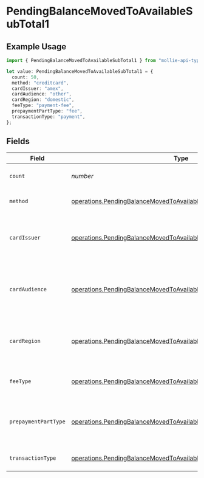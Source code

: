 # PendingBalanceMovedToAvailableSubTotal1

## Example Usage

```typescript
import { PendingBalanceMovedToAvailableSubTotal1 } from "mollie-api-typescript/models/operations";

let value: PendingBalanceMovedToAvailableSubTotal1 = {
  count: 50,
  method: "creditcard",
  cardIssuer: "amex",
  cardAudience: "other",
  cardRegion: "domestic",
  feeType: "payment-fee",
  prepaymentPartType: "fee",
  transactionType: "payment",
};
```

## Fields

| Field                                                                                                                                                        | Type                                                                                                                                                         | Required                                                                                                                                                     | Description                                                                                                                                                  | Example                                                                                                                                                      |
| ------------------------------------------------------------------------------------------------------------------------------------------------------------ | ------------------------------------------------------------------------------------------------------------------------------------------------------------ | ------------------------------------------------------------------------------------------------------------------------------------------------------------ | ------------------------------------------------------------------------------------------------------------------------------------------------------------ | ------------------------------------------------------------------------------------------------------------------------------------------------------------ |
| `count`                                                                                                                                                      | *number*                                                                                                                                                     | :heavy_minus_sign:                                                                                                                                           | Number of transactions of this type                                                                                                                          | 50                                                                                                                                                           |
| `method`                                                                                                                                                     | [operations.PendingBalanceMovedToAvailableSubTotalMethod1](../../models/operations/pendingbalancemovedtoavailablesubtotalmethod1.md)                         | :heavy_minus_sign:                                                                                                                                           | Payment type of the transactions                                                                                                                             | creditcard                                                                                                                                                   |
| `cardIssuer`                                                                                                                                                 | [operations.PendingBalanceMovedToAvailableSubTotalCardIssuer1](../../models/operations/pendingbalancemovedtoavailablesubtotalcardissuer1.md)                 | :heavy_minus_sign:                                                                                                                                           | In case of payments transactions with card, the card issuer will be available                                                                                | amex                                                                                                                                                         |
| `cardAudience`                                                                                                                                               | [operations.PendingBalanceMovedToAvailableSubTotalCardAudience1](../../models/operations/pendingbalancemovedtoavailablesubtotalcardaudience1.md)             | :heavy_minus_sign:                                                                                                                                           | In case of payments trnsactions with card, the card audience will be available.                                                                              | other                                                                                                                                                        |
| `cardRegion`                                                                                                                                                 | [operations.PendingBalanceMovedToAvailableSubTotalCardRegion1](../../models/operations/pendingbalancemovedtoavailablesubtotalcardregion1.md)                 | :heavy_minus_sign:                                                                                                                                           | In case of payments transactions with card, the card region will be available.                                                                               | domestic                                                                                                                                                     |
| `feeType`                                                                                                                                                    | [operations.PendingBalanceMovedToAvailableSubTotalFeeType1](../../models/operations/pendingbalancemovedtoavailablesubtotalfeetype1.md)                       | :heavy_minus_sign:                                                                                                                                           | Present when the transaction represents a fee.                                                                                                               | payment-fee                                                                                                                                                  |
| `prepaymentPartType`                                                                                                                                         | [operations.PendingBalanceMovedToAvailableSubTotalPrepaymentPartType1](../../models/operations/pendingbalancemovedtoavailablesubtotalprepaymentparttype1.md) | :heavy_minus_sign:                                                                                                                                           | Prepayment part: fee itself, reimbursement, discount, VAT or rounding compensation.                                                                          | fee                                                                                                                                                          |
| `transactionType`                                                                                                                                            | [operations.PendingBalanceMovedToAvailableSubTotalTransactionType1](../../models/operations/pendingbalancemovedtoavailablesubtotaltransactiontype1.md)       | :heavy_minus_sign:                                                                                                                                           | Represents the transaction type                                                                                                                              | payment                                                                                                                                                      |